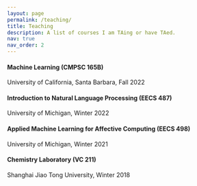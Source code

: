 ```yaml
---
layout: page
permalink: /teaching/
title: Teaching
description: A list of courses I am TAing or have TAed.
nav: true
nav_order: 2
---
```


#### **Machine Learning (CMPSC 165B)**<br>
University of California, Santa Barbara, Fall 2022

#### **Introduction to Natural Language Processing (EECS 487)**<br>
University of Michigan, Winter 2022

#### **Applied Machine Learning for Affective Computing (EECS 498)**<br>
University of Michigan, Winter 2021

#### **Chemistry Laboratory (VC 211)**<br>
Shanghai Jiao Tong University, Winter 2018
